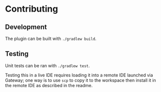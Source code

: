 # Contributing

## Development

The plugin can be built with `./gradlew build`.

## Testing

Unit tests can be ran with `./gradlew test`.

Testing this in a live IDE requires loading it into a remote IDE launched via
Gateway; one way is to use `scp` to copy it to the workspace then install it in
the remote IDE as described in the readme.
